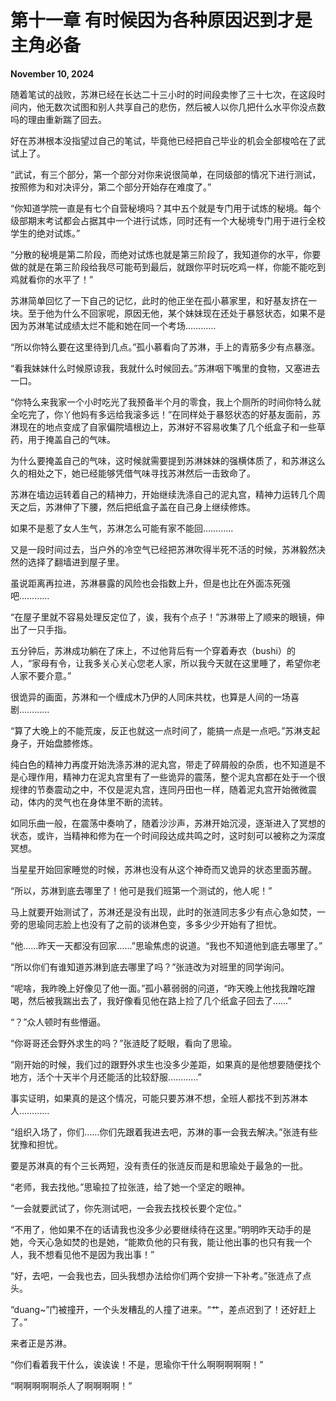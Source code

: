 # 第十一章 有时候因为各种原因迟到才是主角必备

**November 10, 2024**

随着笔试的战败，苏淋已经在长达二十三小时的时间段卖惨了三十七次，在这段时间内，他无数次试图和别人共享自己的悲伤，然后被人以你几把什么水平你没点数吗的理由重新踹了回去。

好在苏淋根本没指望过自己的笔试，毕竟他已经把自己毕业的机会全部梭哈在了武试上了。

“武试，有三个部分，第一个部分对你来说很简单，在同级部的情况下进行测试，按照修为和对决评分，第二个部分开始存在难度了。”

“你知道学院一直是有七个自营秘境吗？其中五个就是专门用于试炼的秘境。每个级部期末考试都会占据其中一个进行试炼，同时还有一个大秘境专门用于进行全校学生的绝对试炼。”

“分散的秘境是第二阶段，而绝对试炼也就是第三阶段了，我知道你的水平，你要做的就是在第三阶段给我尽可能苟到最后，就跟你平时玩吃鸡一样，你能不能吃到鸡就看你的水平了！”

苏淋简单回忆了一下自己的记忆，此时的他正坐在孤小慕家里，和好基友挤在一块。至于他为什么不回家呢，原因无他，某个妹妹现在还处于暴怒状态，如果不是因为苏淋笔试成绩太烂不能和她在同一个考场…………

“所以你特么要在这里待到几点。”孤小慕看向了苏淋，手上的青筋多少有点暴涨。

“看我妹妹什么时候原谅我，我就什么时候回去。”苏淋咽下嘴里的食物，又塞进去一口。

“你特么来我家一个小时吃光了我预备半个月的零食，我上个厕所的时间你特么就全吃完了，你丫他妈有多远给我滚多远！”在同样处于暴怒状态的好基友面前，苏淋现在的地点变成了自家偏院墙根边上，苏淋好不容易收集了几个纸盒子和一些草药，用于掩盖自己的气味。

为什么要掩盖自己的气味，这时候就需要提到苏淋妹妹的强横体质了，和苏淋这么久的相处之下，她已经能够凭借气味寻找苏淋然后一击致命了。

苏淋在墙边运转着自己的精神力，开始继续洗涤自己的泥丸宫，精神力运转几个周天之后，苏淋伸了下腰，然后把纸盒子盖在自己身上继续修炼。

如果不是惹了女人生气，苏淋怎么可能有家不能回…………

又是一段时间过去，当户外的冷空气已经把苏淋吹得半死不活的时候，苏淋毅然决然的选择了翻墙进到屋子里。

虽说距离再拉进，苏淋暴露的风险也会指数上升，但是也比在外面冻死强吧…………

“在屋子里就不容易处理反定位了，诶，我有个点子！”苏淋带上了顺来的眼镜，伸出了一只手指。

五分钟后，苏淋成功躺在了床上，不过他背后有一个穿着寿衣（bushi）的人，“家母有令，让我多关心关心您老人家，所以我今天就在这里睡了，希望你老人家不要介意。”

很诡异的画面，苏淋和一个缠成木乃伊的人同床共枕，也算是人间的一场喜剧…………

“算了大晚上的不能荒废，反正也就这一点时间了，能搞一点是一点吧。”苏淋支起身子，开始盘膝修炼。

纯白色的精神力再度开始洗涤苏淋的泥丸宫，带走了碎屑般的杂质，也不知道是不是心理作用，精神力在泥丸宫里有了一些诡异的震荡，整个泥丸宫都在处于一个很规律的节奏震动之中，不仅是泥丸宫，连同丹田也一样，随着泥丸宫开始微微震动，体内的灵气也在身体里不断的流转。

如同乐曲一般，在震荡中奏响了，随着沙沙声，苏淋开始沉浸，逐渐进入了冥想的状态，或许，当精神和修为在一个时间段达成共鸣之时，这时刻可以被称之为深度冥想。

当星星开始回家睡觉的时候，苏淋也没有从这个神奇而又诡异的状态里面苏醒。

“所以，苏淋到底去哪里了！他可是我们班第一个测试的，他人呢！”

马上就要开始测试了，苏淋还是没有出现，此时的张涟同志多少有点心急如焚，一旁的思瑜同志脸上也没有了之前的谈淋色变，多多少少开始有了担忧。

“他……昨天一天都没有回家……”思瑜焦虑的说道。“我也不知道他到底去哪里了。”

“所以你们有谁知道苏淋到底去哪里了吗？”张涟改为对班里的同学询问。

“呢啥，我昨晚上好像见了他一面。”孤小慕弱弱的问道，“昨天晚上他找我蹭吃蹭喝，然后被我踹出去了，我好像看见他在路上捡了几个纸盒子回去了……”

“？”众人顿时有些懵逼。

“你哥哥还会野外求生的吗？”张涟眨了眨眼，看向了思瑜。

“刚开始的时候，我们过的跟野外求生也没多少差距，如果真的是他想要随便找个地方，活个十天半个月还能活的比较舒服…………”

事实证明，如果真的是这个情况，可能只要苏淋不想，全班人都找不到苏淋本人…………

“组织入场了，你们……你们先跟着我进去吧，苏淋的事一会我去解决。”张涟有些犹豫和担忧。

要是苏淋真的有个三长两短，没有责任的张涟反而是和思瑜处于最急的一批。

“老师，我去找他。”思瑜拉了拉张涟，给了她一个坚定的眼神。

“一会就要武试了，你先测试吧，一会我去找校长要个定位。”

“不用了，他如果不在的话请我也没多少必要继续待在这里。”明明昨天动手的是她，今天心急如焚的也是她，“能欺负他的只有我，能让他出事的也只有我一个人，我不想看见他不是因为我出事！”

“好，去吧，一会我也去，回头我想办法给你们两个安排一下补考。”张涟点了点头。

“duang~”门被撞开，一个头发糟乱的人撞了进来。“艹，差点迟到了！还好赶上了。”

来者正是苏淋。

“你们看着我干什么，诶诶诶！不是，思瑜你干什么啊啊啊啊啊！”

“啊啊啊啊啊杀人了啊啊啊啊！”
